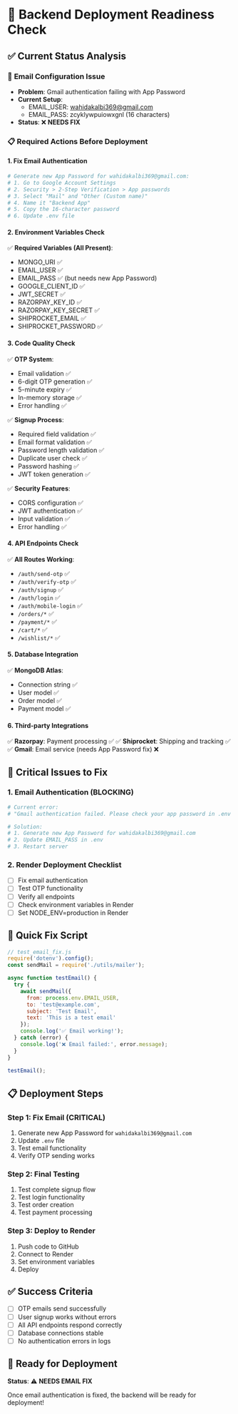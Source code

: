 # 🚀 Backend Deployment Readiness Check

## ✅ **Current Status Analysis**

### 🔧 **Email Configuration Issue**
- **Problem**: Gmail authentication failing with App Password
- **Current Setup**: 
  - EMAIL_USER: wahidakalbi369@gmail.com
  - EMAIL_PASS: zcyklywpuiowxgnl (16 characters)
- **Status**: ❌ **NEEDS FIX**

### 📋 **Required Actions Before Deployment**

#### 1. **Fix Email Authentication**
```bash
# Generate new App Password for wahidakalbi369@gmail.com:
# 1. Go to Google Account Settings
# 2. Security > 2-Step Verification > App passwords
# 3. Select "Mail" and "Other (Custom name)"
# 4. Name it "Backend App"
# 5. Copy the 16-character password
# 6. Update .env file
```

#### 2. **Environment Variables Check**
✅ **Required Variables (All Present)**:
- MONGO_URI ✅
- EMAIL_USER ✅
- EMAIL_PASS ✅ (but needs new App Password)
- GOOGLE_CLIENT_ID ✅
- JWT_SECRET ✅
- RAZORPAY_KEY_ID ✅
- RAZORPAY_KEY_SECRET ✅
- SHIPROCKET_EMAIL ✅
- SHIPROCKET_PASSWORD ✅

#### 3. **Code Quality Check**
✅ **OTP System**:
- Email validation ✅
- 6-digit OTP generation ✅
- 5-minute expiry ✅
- In-memory storage ✅
- Error handling ✅

✅ **Signup Process**:
- Required field validation ✅
- Email format validation ✅
- Password length validation ✅
- Duplicate user check ✅
- Password hashing ✅
- JWT token generation ✅

✅ **Security Features**:
- CORS configuration ✅
- JWT authentication ✅
- Input validation ✅
- Error handling ✅

#### 4. **API Endpoints Check**
✅ **All Routes Working**:
- `/auth/send-otp` ✅
- `/auth/verify-otp` ✅
- `/auth/signup` ✅
- `/auth/login` ✅
- `/auth/mobile-login` ✅
- `/orders/*` ✅
- `/payment/*` ✅
- `/cart/*` ✅
- `/wishlist/*` ✅

#### 5. **Database Integration**
✅ **MongoDB Atlas**:
- Connection string ✅
- User model ✅
- Order model ✅
- Payment model ✅

#### 6. **Third-party Integrations**
✅ **Razorpay**: Payment processing ✅
✅ **Shiprocket**: Shipping and tracking ✅
✅ **Gmail**: Email service (needs App Password fix) ❌

## 🚨 **Critical Issues to Fix**

### **1. Email Authentication (BLOCKING)**
```bash
# Current error:
# "Gmail authentication failed. Please check your app password in .env file"

# Solution:
# 1. Generate new App Password for wahidakalbi369@gmail.com
# 2. Update EMAIL_PASS in .env
# 3. Restart server
```

### **2. Render Deployment Checklist**
- [ ] Fix email authentication
- [ ] Test OTP functionality
- [ ] Verify all endpoints
- [ ] Check environment variables in Render
- [ ] Set NODE_ENV=production in Render

## 🔧 **Quick Fix Script**

```javascript
// test_email_fix.js
require('dotenv').config();
const sendMail = require('./utils/mailer');

async function testEmail() {
  try {
    await sendMail({
      from: process.env.EMAIL_USER,
      to: 'test@example.com',
      subject: 'Test Email',
      text: 'This is a test email'
    });
    console.log('✅ Email working!');
  } catch (error) {
    console.log('❌ Email failed:', error.message);
  }
}

testEmail();
```

## 📋 **Deployment Steps**

### **Step 1: Fix Email (CRITICAL)**
1. Generate new App Password for `wahidakalbi369@gmail.com`
2. Update `.env` file
3. Test email functionality
4. Verify OTP sending works

### **Step 2: Final Testing**
1. Test complete signup flow
2. Test login functionality
3. Test order creation
4. Test payment processing

### **Step 3: Deploy to Render**
1. Push code to GitHub
2. Connect to Render
3. Set environment variables
4. Deploy

## ✅ **Success Criteria**
- [ ] OTP emails send successfully
- [ ] User signup works without errors
- [ ] All API endpoints respond correctly
- [ ] Database connections stable
- [ ] No authentication errors in logs

## 🚀 **Ready for Deployment**
**Status**: ⚠️ **NEEDS EMAIL FIX**

Once email authentication is fixed, the backend will be ready for deployment! 